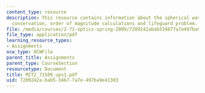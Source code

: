 ```yaml
---
content_type: resource
description: This resource contains information about the spherical waves and energy
  conservation, order of magnitude calculations and lifeguard problem.
file: /media/courses/2-71-optics-spring-2009/7209242abab534677a7e497ba9e41303_MIT2_71S09_ups1.pdf
file_type: application/pdf
learning_resource_types:
- Assignments
ocw_type: OCWFile
parent_title: Assignments
parent_type: CourseSection
resourcetype: Document
title: MIT2_71S09_ups1.pdf
uid: 7209242a-bab5-3467-7a7e-497ba9e41303
---
```

